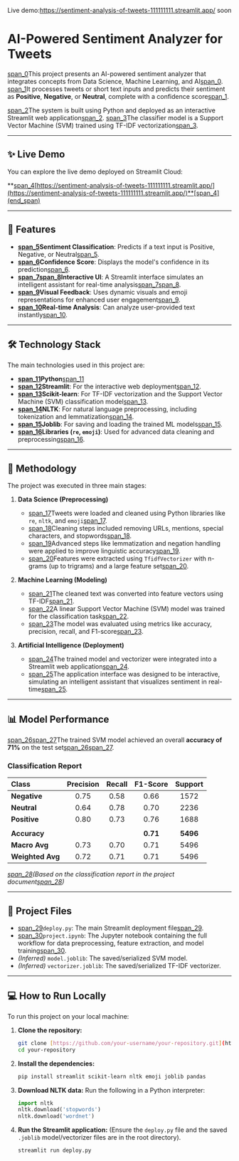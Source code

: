 Live demo:https://sentiment-analysis-of-tweets-111111111.streamlit.app/
soon
# AI-Powered Sentiment Analyzer for Tweets

[span_0](start_span)This project presents an AI-powered sentiment analyzer that integrates concepts from Data Science, Machine Learning, and AI[span_0](end_span). [span_1](start_span)It processes tweets or short text inputs and predicts their sentiment as **Positive**, **Negative**, or **Neutral**, complete with a confidence score[span_1](end_span).

[span_2](start_span)The system is built using Python and deployed as an interactive Streamlit web application[span_2](end_span). [span_3](start_span)The classifier model is a Support Vector Machine (SVM) trained using TF-IDF vectorization[span_3](end_span).

---

## ✨ Live Demo

You can explore the live demo deployed on Streamlit Cloud:

**[span_4](start_span)[https://sentiment-analysis-of-tweets-111111111.streamlit.app/](https://sentiment-analysis-of-tweets-111111111.streamlit.app/)**[span_4](end_span)

---

## 🚀 Features

* **[span_5](start_span)Sentiment Classification**: Predicts if a text input is Positive, Negative, or Neutral[span_5](end_span).
* **[span_6](start_span)Confidence Score**: Displays the model's confidence in its prediction[span_6](end_span).
* **[span_7](start_span)[span_8](start_span)Interactive UI**: A Streamlit interface simulates an intelligent assistant for real-time analysis[span_7](end_span)[span_8](end_span).
* **[span_9](start_span)Visual Feedback**: Uses dynamic visuals and emoji representations for enhanced user engagement[span_9](end_span).
* **[span_10](start_span)Real-time Analysis**: Can analyze user-provided text instantly[span_10](end_span).

---

## 🛠️ Technology Stack

The main technologies used in this project are:

* **[span_11](start_span)Python**[span_11](end_span)
* **[span_12](start_span)Streamlit**: For the interactive web deployment[span_12](end_span).
* **[span_13](start_span)Scikit-learn**: For TF-IDF vectorization and the Support Vector Machine (SVM) classification model[span_13](end_span).
* **[span_14](start_span)NLTK**: For natural language preprocessing, including tokenization and lemmatization[span_14](end_span).
* **[span_15](start_span)Joblib**: For saving and loading the trained ML models[span_15](end_span).
* **[span_16](start_span)Libraries (`re`, `emoji`)**: Used for advanced data cleaning and preprocessing[span_16](end_span).

---

## 🔧 Methodology

The project was executed in three main stages:

1.  **Data Science (Preprocessing)**
    * [span_17](start_span)Tweets were loaded and cleaned using Python libraries like `re`, `nltk`, and `emoji`[span_17](end_span).
    * [span_18](start_span)Cleaning steps included removing URLs, mentions, special characters, and stopwords[span_18](end_span).
    * [span_19](start_span)Advanced steps like lemmatization and negation handling were applied to improve linguistic accuracy[span_19](end_span).
    * [span_20](start_span)Features were extracted using `TfidfVectorizer` with n-grams (up to trigrams) and a large feature set[span_20](end_span).

2.  **Machine Learning (Modeling)**
    * [span_21](start_span)The cleaned text was converted into feature vectors using TF-IDF[span_21](end_span).
    * [span_22](start_span)A linear Support Vector Machine (SVM) model was trained for the classification task[span_22](end_span).
    * [span_23](start_span)The model was evaluated using metrics like accuracy, precision, recall, and F1-score[span_23](end_span).

3.  **Artificial Intelligence (Deployment)**
    * [span_24](start_span)The trained model and vectorizer were integrated into a Streamlit web application[span_24](end_span).
    * [span_25](start_span)The application interface was designed to be interactive, simulating an intelligent assistant that visualizes sentiment in real-time[span_25](end_span).

---

## 📊 Model Performance

[span_26](start_span)[span_27](start_span)The trained SVM model achieved an overall **accuracy of 71%** on the test set[span_26](end_span)[span_27](end_span).

### Classification Report

| Class | Precision | Recall | F1-Score | Support |
| :--- | :---: | :---: | :---: | :---: |
| **Negative** | 0.75 | 0.58 | 0.66 | 1572 |
| **Neutral** | 0.64 | 0.78 | 0.70 | 2236 |
| **Positive** | 0.80 | 0.73 | 0.76 | 1688 |
| | | | | |
| **Accuracy** | | | **0.71** | **5496** |
| **Macro Avg** | 0.73 | 0.70 | 0.71 | 5496 |
| **Weighted Avg**| 0.72 | 0.71 | 0.71 | 5496 |

*[span_28](start_span)(Based on the classification report in the project document[span_28](end_span))*

---

## 📁 Project Files

* [span_29](start_span)`deploy.py`: The main Streamlit deployment file[span_29](end_span).
* [span_30](start_span)`project.ipynb`: The Jupyter notebook containing the full workflow for data preprocessing, feature extraction, and model training[span_30](end_span).
* *(Inferred)* `model.joblib`: The saved/serialized SVM model.
* *(Inferred)* `vectorizer.joblib`: The saved/serialized TF-IDF vectorizer.

---

## 💻 How to Run Locally

To run this project on your local machine:

1.  **Clone the repository:**
    ```bash
    git clone [https://github.com/your-username/your-repository.git](https://github.com/your-username/your-repository.git)
    cd your-repository
    ```

2.  **Install the dependencies:**
    ```bash
    pip install streamlit scikit-learn nltk emoji joblib pandas
    ```

3.  **Download NLTK data:**
    Run the following in a Python interpreter:
    ```python
    import nltk
    nltk.download('stopwords')
    nltk.download('wordnet')
    ```

4.  **Run the Streamlit application:**
    (Ensure the `deploy.py` file and the saved `.joblib` model/vectorizer files are in the root directory).
    ```bash
    streamlit run deploy.py
    ```

